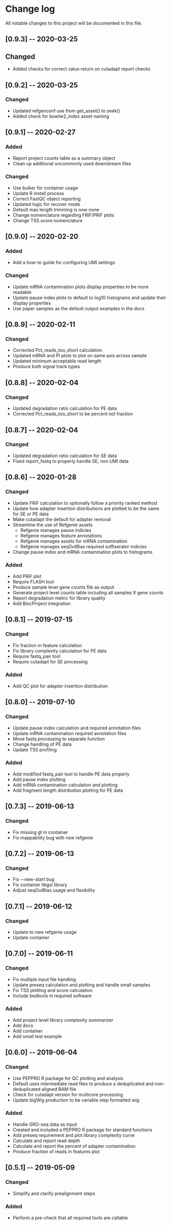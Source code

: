 # Change log
All notable changes to this project will be documented in this file.

## [0.9.3] -- 2020-03-25

## Changed
 - Added checks for correct value return on cutadapt report checks

## [0.9.2] -- 2020-03-25

### Changed
 - Updated refgenconf use from get_asset() to seek()
 - Added check for bowtie2_index asset naming

## [0.9.1] -- 2020-02-27

### Added
 - Report project counts table as a summary object
 - Clean up additional uncommonly used downstream files

### Changed
 - Use bulker for container usage
 - Update R install process
 - Correct FastQC object reporting
 - Updated logic for recover mode
 - Default max length trimming is now none
 - Change nomenclature regarding FRiF/PRiF plots
 - Change TSS score nomenclature

## [0.9.0] -- 2020-02-20

### Added
- Add a how-to guide for configuring UMI settings

### Changed
- Update mRNA contamination plots display properties to be more readable
- Update pause index plots to default to log10 histograms and update their display properties
- Use paper samples as the default output examples in the docs

## [0.8.9] -- 2020-02-11

### Changed
- Corrected Pct_reads_too_short calculation
- Updated mRNA and PI plots to plot on same axis across sample
- Updated minimum acceptable read length
- Produce both signal track types

## [0.8.8] -- 2020-02-04

### Changed
- Updated degradation ratio calculation for PE data
- Corrected Pct_reads_too_short to be percent not fraction

## [0.8.7] -- 2020-02-04

### Changed
- Updated degradation ratio calculation for SE data
- Fixed report_fastq to properly handle SE, non UMI data

## [0.8.6] -- 2020-01-28

### Changed
- Update FRiF calculation to optionally follow a priority ranked method
- Update how adapter insertion distributions are plotted to be the same for SE or PE data
- Make cutadapt the default for adapter removal
- Streamline the use of Refgenie assets
    - Refgenie manages pause indicies
    - Refgenie manages feature annotations
    - Refgenie manages assets for mRNA contamination
    - Refgenie manages seqOutBias required suffixerator indicies
- Change pause index and mRNA contamination plots to histograms

### Added
- Add PRiF plot
- Require FLASH tool
- Produce sample level gene counts file as output
- Generate project level counts table including all samples X gene counts
- Report degradation metric for library quality
- Add BiocProject integration

## [0.8.1] -- 2019-07-15

### Changed
- Fix fraction in feature calculation
- Fix library complexity calculation for PE data
- Require fastq_pair tool
- Require cutadapt for SE processing

### Added
- Add QC plot for adapter insertion distribution

## [0.8.0] -- 2019-07-10

### Changed
- Update pause index calculation and required annotation files
- Update mRNA contamination required annotation files
- Move fastq processing to separate function
- Change handling of PE data
- Update TSS profiling

### Added
- Add modified fastq_pair tool to handle PE data properly
- Add pause index plotting
- Add mRNA contamination calculation and plotting
- Add fragment length distribution plotting for PE data

## [0.7.3] -- 2019-06-13

### Changed
- Fix missing gt in container
- Fix mappability bug with new refgenie

## [0.7.2] -- 2019-06-13

### Changed
- Fix --new-start bug
- Fix container libgsl library
- Adjust seqOutBias usage and flexibility

## [0.7.1] -- 2019-06-12

### Changed
- Update to new refgenie usage
- Update container

## [0.7.0] -- 2019-06-11

### Changed
- Fix multiple input file handling
- Update preseq calculation and plotting and handle small samples
- Fix TSS plotting and score calculation
- Include bedtools in required software

### Added
- Add project level library complexity summarizer
- Add docs
- Add container
- Add small test example

## [0.6.0] -- 2019-06-04

### Changed
- Use PEPPRO R package for QC plotting and analysis
- Default uses intermediate read files to produce a deduplicated and non-deduplicated aligned BAM file
- Check for cutadapt version for multicore processing
- Update bigWig production to be variable step formatted wig

### Added
- Handle GRO-seq data as input
- Created and included a PEPPRO R package for standard functions
- Add preseq requirement and plot library complexity curve
- Calculate and report read depth
- Calculate and report the percent of adapter contamination
- Produce fraction of reads in features plot

## [0.5.1] -- 2019-05-09

### Changed
- Simplify and clarify prealignment steps

### Added
- Perform a pre-check that all required tools are callable

